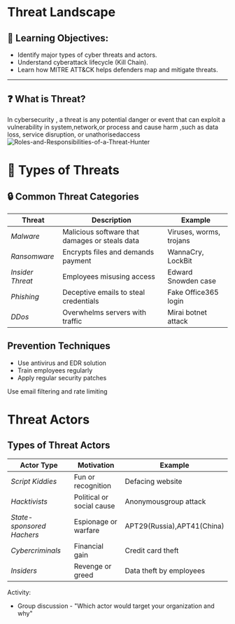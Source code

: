 # Threat Landscape

## 🧠 Learning Objectives:
- Identify major types of cyber threats and actors.  
- Understand cyberattack lifecycle (Kill Chain).  
- Learn how MITRE ATT&CK helps defenders map and mitigate threats.

---

## ❓ What is Threat?

In cybersecurity , a threat is any potential danger or event that can exploit a vulnerability in system,network,or process and cause harm ,such
as data loss, service disruption, or unathorisedaccess
![Roles-and-Responsibilities-of-a-Threat-Hunter](https://github.com/user-attachments/assets/fc0a4ec9-d6dc-4fd2-a9ff-b73ac4b2d326)

# 🧨 Types of Threats

## 🔒 Common Threat Categories

| Threat | Description | Example |
|--------|--------------|----------|
| *Malware* | Malicious software that damages or steals data | Viruses, worms, trojans |
| *Ransomware* | Encrypts files and demands payment | WannaCry, LockBit |
| *Insider Threat* | Employees misusing access | Edward Snowden case |
| *Phishing* | Deceptive emails to steal credentials | Fake Office365 login |
| *DDos* | Overwhelms servers with traffic | Mirai botnet attack

## Prevention Techniques
- Use antivirus and EDR solution
- Train employees regularly
- Apply regular security patches

Use email filtering and rate limiting

# Threat Actors
## Types of Threat Actors
| Actor Type | Motivation | Example |
|------------|------------|---------|
|*Script Kiddies*|Fun or recognition | Defacing website |
|*Hacktivists* | Political or social cause |Anonymousgroup attack|
|*State-sponsored Hachers*|Espionage or warfare|APT29(Russia),APT41(China)|
|*Cybercriminals*|Financial gain |Credit card theft|
|*Insiders*|Revenge or greed|Data theft by employees |

Activity:
- Group discussion - "Which actor would target your organization and why"
